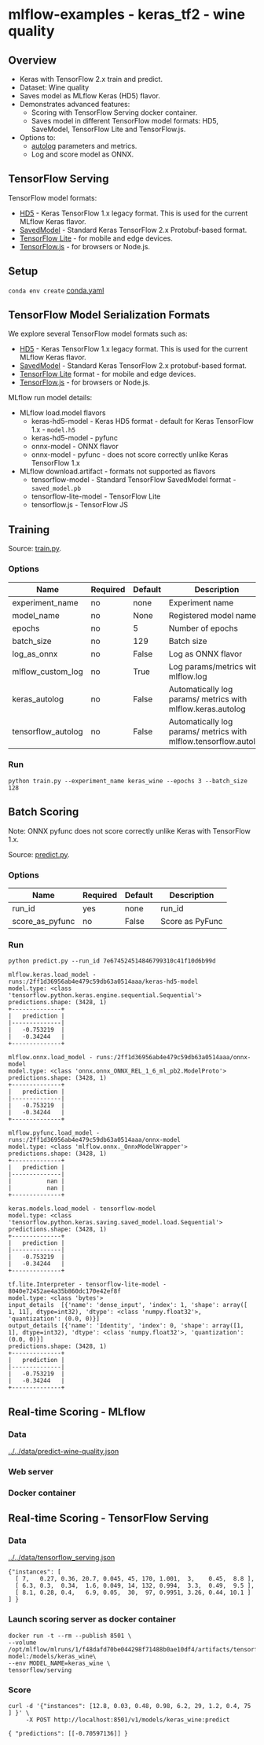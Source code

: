 # mlflow-examples - keras_tf2 - wine quality


## Overview
* Keras with TensorFlow 2.x train and predict.
* Dataset: Wine quality
* Saves model as MLflow Keras (HD5) flavor.
* Demonstrates advanced features:
  *  Scoring with TensorFlow Serving docker container.
  *  Saves model in different TensorFlow model formats: HD5, SaveModel, TensorFlow Lite and TensorFlow.js.
* Options to:
  * [autolog](https://mlflow.org/docs/latest/python_api/mlflow.keras.html#mlflow.keras.autolog) parameters and metrics.
  * Log and score model as ONNX.

## TensorFlow Serving

TensorFlow model formats:
* [HD5](https://www.tensorflow.org/tutorials/keras/save_and_load#hdf5_format) - Keras TensorFlow 1.x legacy format. This is used for the current MLflow Keras flavor.
* [SavedModel](https://www.tensorflow.org/guide/saved_model) - Standard Keras TensorFlow 2.x Protobuf-based format.
* [TensorFlow Lite](https://www.tensorflow.org/lite) - for mobile and edge devices.
* [TensorFlow.js](https://www.tensorflow.org/js) - for browsers or Node.js.

## Setup

`conda env create` [conda.yaml](conda.yaml)

## TensorFlow Model Serialization Formats

We explore several TensorFlow model formats such as:

* [HD5](https://www.tensorflow.org/tutorials/keras/save_and_load#hdf5_format) - Keras TensorFlow 1.x legacy format. This is used for the current MLflow Keras flavor.
* [SavedModel](https://www.tensorflow.org/guide/saved_model) - Standard Keras TensorFlow 2.x protobuf-based format.
* [TensorFlow Lite](https://www.tensorflow.org/lite) format - for mobile and edge devices.
* [TensorFlow.js](https://www.tensorflow.org/js) - for browsers or Node.js.

MLflow run model details:

* MLflow load.model flavors
  * keras-hd5-model - Keras HD5 format - default for Keras TensorFlow 1.x - `model.h5`
  * keras-hd5-model - pyfunc
  * onnx-model - ONNX flavor
  * onnx-model - pyfunc - does not score correctly unlike Keras TensorFlow 1.x
* MLflow download.artifact - formats not supported as flavors
  * tensorflow-model - Standard TensorFlow SavedModel format - `saved_model.pb`
  * tensorflow-lite-model - TensorFlow Lite
  * tensorflow.js - TensorFlow JS

## Training

Source: [train.py](train.py).

### Options

|Name | Required | Default | Description|
|-----|----------|---------|------------|
| experiment_name | no | none | Experiment name|
| model_name | no | None | Registered model name|
| epochs | no | 5 | Number of epochs |
| batch_size | no | 129 | Batch size |
| log_as_onnx | no | False | Log as ONNX flavor |
| mlflow_custom_log | no | True | Log params/metrics with mlflow.log |
| keras_autolog | no | False | Automatically log params/ metrics with mlflow.keras.autolog |
| tensorflow_autolog | no | False | Automatically log params/ metrics with mlflow.tensorflow.autolog |


### Run
```
python train.py --experiment_name keras_wine --epochs 3 --batch_size 128
```

## Batch Scoring

Note: ONNX pyfunc does not score correctly unlike Keras with TensorFlow 1.x.

Source: [predict.py](predict.py).

### Options

|Name | Required | Default | Description|
|-----|----------|---------|------------|
| run_id | yes | none | run_id |
| score_as_pyfunc | no | False | Score as PyFunc  |

### Run
```
python predict.py --run_id 7e674524514846799310c41f10d6b99d
```

```
mlflow.keras.load_model - runs:/2ff1d36956ab4e479c59db63a0514aaa/keras-hd5-model
model.type: <class 'tensorflow.python.keras.engine.sequential.Sequential'>
predictions.shape: (3428, 1)
+--------------+
|   prediction |
|--------------|
|   -0.753219  |
|   -0.34244   |
+--------------+

mlflow.onnx.load_model - runs:/2ff1d36956ab4e479c59db63a0514aaa/onnx-model
model.type: <class 'onnx.onnx_ONNX_REL_1_6_ml_pb2.ModelProto'>
predictions.shape: (3428, 1)
+--------------+
|   prediction |
|--------------|
|   -0.753219  |
|   -0.34244   |
+--------------+

mlflow.pyfunc.load_model - runs:/2ff1d36956ab4e479c59db63a0514aaa/onnx-model
model.type: <class 'mlflow.onnx._OnnxModelWrapper'>
predictions.shape: (3428, 1)
+--------------+
|   prediction |
|--------------|
|          nan |
|          nan |
+--------------+

keras.models.load_model - tensorflow-model
model.type: <class 'tensorflow.python.keras.saving.saved_model.load.Sequential'>
predictions.shape: (3428, 1)
+--------------+
|   prediction |
|--------------|
|   -0.753219  |
|   -0.34244   |
+--------------+

tf.lite.Interpreter - tensorflow-lite-model - 8040e72452ae4a35b860dc170e42ef8f
model.type: <class 'bytes'>
input_details  [{'name': 'dense_input', 'index': 1, 'shape': array([ 1, 11], dtype=int32), 'dtype': <class 'numpy.float32'>, 'quantization': (0.0, 0)}]
output_details [{'name': 'Identity', 'index': 0, 'shape': array([1, 1], dtype=int32), 'dtype': <class 'numpy.float32'>, 'quantization': (0.0, 0)}]
predictions.shape: (3428, 1)
+--------------+
|   prediction |
|--------------|
|   -0.753219  |
|   -0.34244   |
+--------------+
```

## Real-time Scoring - MLflow


### Data
[../../data/predict-wine-quality.json](../../data/predict-wine-quality.json)

### Web server

### Docker container

## Real-time Scoring - TensorFlow Serving

### Data

[../../data/tensorflow_serving.json](../../data/tensorflow_serving.json)
```
{"instances": [ 
  [ 7,   0.27, 0.36, 20.7, 0.045, 45, 170, 1.001,  3,    0.45,  8.8 ],
  [ 6.3, 0.3,  0.34,  1.6, 0.049, 14, 132, 0.994,  3.3,  0.49,  9.5 ],
  [ 8.1, 0.28, 0.4,   6.9, 0.05,  30,  97, 0.9951, 3.26, 0.44, 10.1 ]
] }
```

### Launch scoring server as docker container

```
docker run -t --rm --publish 8501 \
--volume /opt/mlflow/mlruns/1/f48dafd70be044298f71488b0ae10df4/artifacts/tensorflow-model:/models/keras_wine\
--env MODEL_NAME=keras_wine \
tensorflow/serving
```


### Score 

```
curl -d '{"instances": [12.8, 0.03, 0.48, 0.98, 6.2, 29, 1.2, 0.4, 75 ] }' \
     -X POST http://localhost:8501/v1/models/keras_wine:predict
```

```
{ "predictions": [[-0.70597136]] }
```
